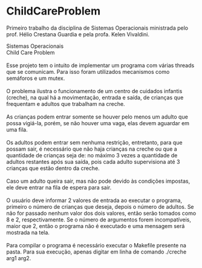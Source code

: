 # ChildCareProblem
Primeiro trabalho da disciplina de Sistemas Operacionais ministrada pelo prof. Hélio Crestana Guardia e pela profa. Kelen Vivaldini. 

  Sistemas Operacionais<br>
  Child Care Problem<br>
<br>
Esse projeto tem o intuito de implementar um programa com várias threads que
se comunicam. Para isso foram utilizados mecanismos como semáforos e um mutex.<br>
<br>
O problema ilustra o funcionamento de um centro de cuidados infantis (creche),
na qual há a movimentação, entrada e saída, de crianças que frequentam e adultos que trabalham na creche.<br>
<br>
As crianças podem entrar somente se houver pelo menos um adulto que possa vigiá-la, porém,
se não houver uma vaga, elas devem aguardar em uma fila.<br>
<br>
Os adultos podem entrar sem nenhuma restrição, entretanto, para que possam sair,
é necessário que não haja crianças na creche ou que a quantidade de crianças
seja de: no máximo 3 vezes a quantidade de adultos restantes após sua saída,
pois cada adulto supervisiona até 3 crianças que estão dentro da creche.<br>
<br>
Caso um adulto queira sair, mas não pode devido às condições impostas, ele deve
entrar na fila de espera para sair.<br>
<br>
O usuário deve informar 2 valores de entrada ao executar o programa, primeiro o
número de crianças que deseja, depois o número de adultos. Se não for passado
nenhum valor dos dois valores, então serão tomados como 8 e 2, respectivamente.
Se o número de argumentos forem incompatíveis, maior que 2, então o programa
não é executado e uma mensagem será mostrada na tela.<br>
<br>
Para compilar o programa é necessário executar o Makefile presente na pasta.
Para sua execução, apenas digitar em linha de comando ./creche arg1 arg2.
